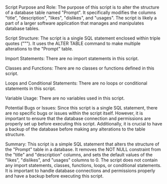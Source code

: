 Script Purpose and Role:
The purpose of this script is to alter the structure of a database table named "Prompt". It specifically modifies the columns "title", "description", "likes", "dislikes", and "usages". The script is likely a part of a larger software application that manages and manipulates database tables.

Script Structure:
The script is a single SQL statement enclosed within triple quotes ("""). It uses the ALTER TABLE command to make multiple alterations to the "Prompt" table.

Import Statements:
There are no import statements in this script.

Classes and Functions:
There are no classes or functions defined in this script.

Loops and Conditional Statements:
There are no loops or conditional statements in this script.

Variable Usage:
There are no variables used in this script.

Potential Bugs or Issues:
Since this script is a single SQL statement, there are no specific bugs or issues within the script itself. However, it is important to ensure that the database connection and permissions are properly set up before executing this script. Additionally, it is crucial to have a backup of the database before making any alterations to the table structure.

Summary:
This script is a simple SQL statement that alters the structure of the "Prompt" table in a database. It removes the NOT NULL constraint from the "title" and "description" columns, and sets the default values of the "likes", "dislikes", and "usages" columns to 0. The script does not contain any import statements, classes, functions, loops, or conditional statements. It is important to handle database connections and permissions properly and have a backup before executing this script.